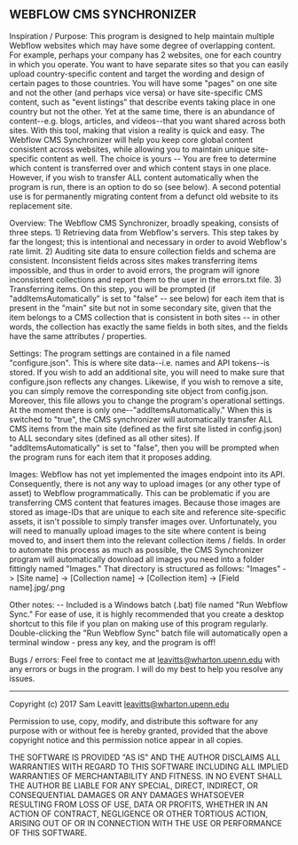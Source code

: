 WEBFLOW CMS SYNCHRONIZER
-------------------------------------------------------------------

Inspiration / Purpose:
    This program is designed to help maintain multiple Webflow websites which may have some degree of overlapping content.  For example, perhaps your company has 2 websites, one for each country in which you operate.  You want to have separate sites so that you can easily upload country-specific content and target the wording and design of certain pages to those countries.  You will have some "pages" on one site and not the other (and perhaps vice versa) or have site-specific CMS content, such as "event listings" that describe events taking place in one country but not the other.  Yet at the same time, there is an abundance of content--e.g. blogs, articles, and videos--that you want shared across both sites.  With this tool, making that vision a reality is quick and easy.  The Webflow CMS Synchronizer will help you keep core global content consistent across websites, while allowing you to maintain unique site-specific content as well.  The choice is yours -- You are free to determine which content is transferred over and which content stays in one place.  However, if you wish to transfer ALL content automatically when the program is run, there is an option to do so (see below).  A second potential use is for permanently migrating content from a defunct old website to its replacement site.

Overview:
    The Webflow CMS Synchronizer, broadly speaking, consists of three steps.
        1) Retrieving data from Webflow's servers.  This step takes by far the longest; this is intentional and necessary in order to avoid Webflow's rate limit.
        2) Auditing site data to ensure collection fields and schema are consistent.  Inconsistent fields across sites makes transferring items impossible, and thus in order to avoid errors, the program will ignore inconsistent collections and report them to the user in the errors.txt file.
        3) Transferring items.  On this step, you will be prompted (if "addItemsAutomatically" is set to "false" -- see below) for each item that is present in the "main" site but not in some secondary site, given that the item belongs to a CMS collection that is consistent in both sites -- in other words, the collection has exactly the same fields in both sites, and the fields have the same attributes / properties.

Settings:
    The program settings are contained in a file named "configure.json".  This is where site data--i.e. names and API tokens--is stored.  If you wish to add an additional site, you will need to make sure that configure.json reflects any changes.  Likewise, if you wish to remove a site, you can simply remove the corresponding site object from config.json.  Moreover, this file allows you to change the program's operational settings.  At the moment there is only one--"addItemsAutomatically."  When this is switched to "true", the CMS synchronizer will automatically transfer ALL CMS items from the main site (defined as the first site listed in config.json) to ALL secondary sites (defined as all other sites).  If "addItemsAutomatically" is set to "false", then you will be prompted when the program runs for each item that it proposes adding.

Images:
    Webflow has not yet implemented the images endpoint into its API.  Consequently, there is not any way to upload images (or any other type of asset) to Webflow programmatically.  This can be problematic if you are transferring CMS content that features images.  Because those images are stored as image-IDs that are unique to each site and reference site-specific assets, it isn't possible to simply transfer images over.  Unfortunately, you will need to manually upload images to the site where content is being moved to, and insert them into the relevant collection items / fields.  In order to automate this process as much as possible, the CMS Synchronizer program will automatically download all images you need into a folder fittingly named "Images."  That directory is structured as follows: "Images" -> [Site name] -> [Collection name] -> [Collection item] -> [Field name].jpg/.png

Other notes:
    -- Included is a Windows batch (.bat) file named "Run Webflow Sync."  For ease of use, it is highly recommended that you create a desktop shortcut to this file if you plan on making use of this program regularly.  Double-clicking the "Run Webflow Sync" batch file will automatically open a terminal window - press any key, and the program is off! 

Bugs / errors:
    Feel free to contact me at leavitts@wharton.upenn.edu with any errors or bugs in the program.  I will do my best to help you resolve any issues.


-------------------------------------------------------------------

Copyright (c) 2017 Sam Leavitt <leavitts@wharton.upenn.edu>

Permission to use, copy, modify, and distribute this software for any purpose with or without fee is hereby granted, provided that the above copyright notice and this permission notice appear in all copies.

THE SOFTWARE IS PROVIDED "AS IS" AND THE AUTHOR DISCLAIMS ALL WARRANTIES WITH REGARD TO THIS SOFTWARE INCLUDING ALL IMPLIED WARRANTIES OF MERCHANTABILITY AND FITNESS. IN NO EVENT SHALL THE AUTHOR BE LIABLE FOR ANY SPECIAL, DIRECT, INDIRECT, OR CONSEQUENTIAL DAMAGES OR ANY DAMAGES WHATSOEVER RESULTING FROM LOSS OF USE, DATA OR PROFITS, WHETHER IN AN ACTION OF CONTRACT, NEGLIGENCE OR OTHER TORTIOUS ACTION, ARISING OUT OF OR IN CONNECTION WITH THE USE OR PERFORMANCE OF THIS SOFTWARE.
